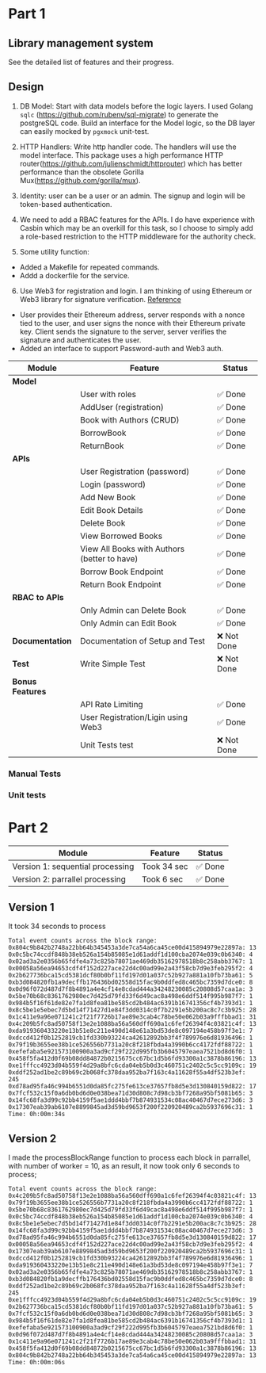 # Part 1
## Library management system

See the detailed list of features and their progress.

## Design
1. DB Model:  Start with data models before the logic layers. I used Golang `sqlc` (https://github.com/rubenv/sql-migrate) to generate the postgreSQL code.
   Build an interface for the Model logic, so the DB layer can easily mocked by `pgxmock` unit-test.

2. HTTP Handlers: Write http handler code. The handlers will use the model interface. This package uses a high performance HTTP router(https://github.com/julienschmidt/httprouter) which has better performance than the obsolete Gorilla Mux(https://github.com/gorilla/mux).

3. Identity: user can be a user or an admin. The signup and login will be token-based authentication.

4. We need to add a RBAC features for the APIs. I do have experience with Casbin which may be an overkill for this task, so I choose to simply add a role-based restriction to the HTTP middleware for the authority check.

5. Some utility function:
- Added a Makefile for repeated commands.
- Addd a dockerfile for the service.

6. Use Web3 for registration and login. I am thinking of using Ethereum or Web3 library for signature verification. [Reference](https://www.dock.io/post/web3-authentication)
- User provides their Ethereum address, server responds with a nonce tied to the user, and user signs the nonce with their Ethereum private key. Client sends the signature to the server, server verifies the signature and authenticates the user.
- Added an interface to support Password-auth and Web3 auth.

| **Module**         | **Feature**               | **Status**    |
|---------------------|---------------------------|---------------|
| **Model**          		 	
|                     | User with roles            |  ✅ Done           |		
|                     | AddUser (registration)              |  ✅ Done          |
|                     | Book with Authors (CRUD)               | ✅ Done        |
|                     | BorrowBook                | ✅ Done    |
|                     | ReturnBook                | ✅ Done   |
| **APIs**            |       |
|                     | User Registration (password)        |  ✅ Done   
|                     | Login (password)              |  ✅ Done    |
|                     | Add New Book              | ✅ Done        |
|                     | Edit Book Details         | ✅ Done         |
|                     | Delete Book               | ✅ Done        |
|                     | View Borrowed Books       | ✅ Done     |
|                     | View All Books with Authors (better to have)      | ✅ Done     |
|                     | Borrow Book Endpoint      | ✅ Done     |
|                     | Return Book Endpoint      | ✅ Done     |
| **RBAC to APIs** | |  |
|                     | Only Admin can Delete Book     |  ✅ Done    |
|                     | Only Admin can Edit Book     |  ✅ Done     |
| **Documentation** |Documentation of Setup and Test     | ❌ Not Done        |
| **Test**  | Write Simple Test       |❌ Not Done        |
| **Bonus Features**  
|                     | API Rate Limiting         | ✅ Done      |
|                     | User Registration/Ligin using Web3              | ✅ Done     |
|                     | Unit Tests test                | ❌ Not Done    |


### Manual Tests

### Unit tests


# Part 2
| **Module**         | **Feature**               | **Status**    |
|---------------------|---------------------------|---------------|
|  Version 1: sequential processing          |  Took 34 sec               | ✅ Done  |
|  Version 2: parrallel processing          |  Took 6 sec               | ✅ Done  |

## Version 1
It took 34 seconds to process
```
Total event counts across the block range:
0x804c9b842b2748a22bb64b345453a3de7ca54a6ca45ce00d415894979e22897a: 13
0x0c5bc74ccdf848b38eb526a154b85085e1d61addf1d100cba2074e039c0b6340: 4
0x02ad3a2e0356b65fdfe4a73c825b78071ae469db35162978518b8c258abb3767: 1
0x00058a56ea94653cdf4f152d227ace22d4c00ad99e2a43f58cb7d9e3feb295f2: 4
0x2b627736bca15cd5381dcf80b0bf11fd197d01a037c52b927a881a10fb73ba61: 5
0xb3d084820fb1a9decffb176436bd02558d15fac9b0ddfed8c465bc7359d7dce0: 8
0x0d96f072d487d7f8b4891a4e4cf14e8cdad444a34248230085c20808d57caa1a: 3
0x5be70b68c8361762980ec7d425d79fd33f6d49cac8a498e6ddf514f995b987f7: 1
0x984b5f16f61de82e7fa1d8fea81be585cd2b484ac6391b16741356cf4b7393d1: 1
0x8c5be1e5ebec7d5bd14f71427d1e84f3dd0314c0f7b2291e5b200ac8c7c3b925: 28
0x1c411e9a96e071241c2f21f7726b17ae89e3cab4c78be50e062b03a9fffbbad1: 31
0x4c209b5fc8ad50758f13e2e1088ba56a560dff690a1c6fef26394f4c03821c4f: 13
0xda919360433220e13b51e8c211e490d148e61a3bd53de8c097194e458b97f3e1: 7
0xdccd412f0b1252819cb1fd330b93224ca42612892bb3f4f789976e6d81936496: 1
0x79f19b3655ee38b1ce526556b7731a20c8f218fbda4a3990b6cc4172fdf88722: 1
0xefefaba5e921573100900a3ad9cf29f222d995fb3b6045797eaea7521bd8d6f0: 1
0x458f5fa412d0f69b08dd84872b0215675cc67bc1d5b6fd93300a1c3878b86196: 13
0xe1fffcc4923d04b559f4d29a8bfc6cda04eb5b0d3c460751c2402c5c5cc9109c: 19
0xddf252ad1be2c89b69c2b068fc378daa952ba7f163c4a11628f55a4df523b3ef: 245
0xd78ad95fa46c994b6551d0da85fc275fe613ce37657fb8d5e3d130840159d822: 17
0x7fcf532c15f0a6db0bd6d0e038bea71d30d808c7d98cb3bf7268a95bf5081b65: 3
0x14fc68fa3d99c92bb4159f5ae1ddd4bbf7b874931534c08ac40467d7ece273d6: 3
0x17307eab39ab6107e8899845ad3d59bd9653f200f220920489ca2b5937696c31: 1
Time: 0h:00m:34s     
```

## Version 2
I made the processBlockRange function to process each block in parrallel, with number of worker = 10, as an result, it now took only 6 seconds to process;
```
Total event counts across the block range:
0x4c209b5fc8ad50758f13e2e1088ba56a560dff690a1c6fef26394f4c03821c4f: 13
0x79f19b3655ee38b1ce526556b7731a20c8f218fbda4a3990b6cc4172fdf88722: 1
0x5be70b68c8361762980ec7d425d79fd33f6d49cac8a498e6ddf514f995b987f7: 1
0x0c5bc74ccdf848b38eb526a154b85085e1d61addf1d100cba2074e039c0b6340: 4
0x8c5be1e5ebec7d5bd14f71427d1e84f3dd0314c0f7b2291e5b200ac8c7c3b925: 28
0x14fc68fa3d99c92bb4159f5ae1ddd4bbf7b874931534c08ac40467d7ece273d6: 3
0xd78ad95fa46c994b6551d0da85fc275fe613ce37657fb8d5e3d130840159d822: 17
0x00058a56ea94653cdf4f152d227ace22d4c00ad99e2a43f58cb7d9e3feb295f2: 4
0x17307eab39ab6107e8899845ad3d59bd9653f200f220920489ca2b5937696c31: 1
0xdccd412f0b1252819cb1fd330b93224ca42612892bb3f4f789976e6d81936496: 1
0xda919360433220e13b51e8c211e490d148e61a3bd53de8c097194e458b97f3e1: 7
0x02ad3a2e0356b65fdfe4a73c825b78071ae469db35162978518b8c258abb3767: 1
0xb3d084820fb1a9decffb176436bd02558d15fac9b0ddfed8c465bc7359d7dce0: 8
0xddf252ad1be2c89b69c2b068fc378daa952ba7f163c4a11628f55a4df523b3ef: 245
0xe1fffcc4923d04b559f4d29a8bfc6cda04eb5b0d3c460751c2402c5c5cc9109c: 19
0x2b627736bca15cd5381dcf80b0bf11fd197d01a037c52b927a881a10fb73ba61: 5
0x7fcf532c15f0a6db0bd6d0e038bea71d30d808c7d98cb3bf7268a95bf5081b65: 3
0x984b5f16f61de82e7fa1d8fea81be585cd2b484ac6391b16741356cf4b7393d1: 1
0xefefaba5e921573100900a3ad9cf29f222d995fb3b6045797eaea7521bd8d6f0: 1
0x0d96f072d487d7f8b4891a4e4cf14e8cdad444a34248230085c20808d57caa1a: 3
0x1c411e9a96e071241c2f21f7726b17ae89e3cab4c78be50e062b03a9fffbbad1: 31
0x458f5fa412d0f69b08dd84872b0215675cc67bc1d5b6fd93300a1c3878b86196: 13
0x804c9b842b2748a22bb64b345453a3de7ca54a6ca45ce00d415894979e22897a: 13
Time: 0h:00m:06s   
```
